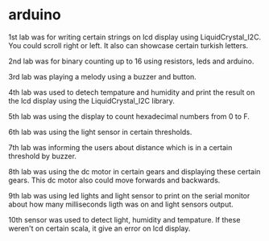 # arduino

1st lab was for writing certain strings on lcd display using LiquidCrystal_I2C.
You could scroll right or left. It also can showcase certain turkish letters.

2nd lab was for binary counting up to 16 using resistors, leds and arduino.

3rd lab was playing a melody using a buzzer and button.

4th lab was used to detech tempature and humidity and print the result on the lcd display using the LiquidCrystal_I2C library.

5th lab was using the display to count hexadecimal numbers from 0 to F.

6th lab was  using the light sensor in certain thresholds.

7th lab was informing the users about distance which is in a certain threshold by buzzer.

8th lab was using the dc motor in certain gears and displaying these certain gears. This dc motor also could move forwards and backwards.

9th lab was using led lights and light sensor to print on the serial monitor about how many milliseconds ligth was on and light sensors output.

10th sensor was used to detect light, humidity and tempature. If these weren't on certain scala, it give an error on lcd display.
